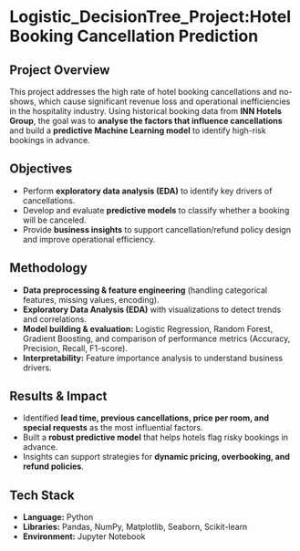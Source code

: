 # Logistic_DecisionTree_Project:Hotel Booking Cancellation Prediction  

## Project Overview  
This project addresses the high rate of hotel booking cancellations and no-shows, which cause significant revenue loss and operational inefficiencies in the hospitality industry. Using historical booking data from **INN Hotels Group**, the goal was to **analyse the factors that influence cancellations** and build a **predictive Machine Learning model** to identify high-risk bookings in advance.  

## Objectives  
- Perform **exploratory data analysis (EDA)** to identify key drivers of cancellations.  
- Develop and evaluate **predictive models** to classify whether a booking will be canceled.  
- Provide **business insights** to support cancellation/refund policy design and improve operational efficiency.  

## Methodology  
- **Data preprocessing & feature engineering** (handling categorical features, missing values, encoding).  
- **Exploratory Data Analysis (EDA)** with visualizations to detect trends and correlations.  
- **Model building & evaluation:** Logistic Regression, Random Forest, Gradient Boosting, and comparison of performance metrics (Accuracy, Precision, Recall, F1-score).  
- **Interpretability:** Feature importance analysis to understand business drivers.  

## Results & Impact  
- Identified **lead time, previous cancellations, price per room, and special requests** as the most influential factors.  
- Built a **robust predictive model** that helps hotels flag risky bookings in advance.  
- Insights can support strategies for **dynamic pricing, overbooking, and refund policies**.  

## Tech Stack  
- **Language:** Python  
- **Libraries:** Pandas, NumPy, Matplotlib, Seaborn, Scikit-learn  
- **Environment:** Jupyter Notebook  

